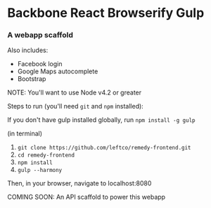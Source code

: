 # Backbone React Browserify Gulp

### A webapp scaffold

Also includes:
- Facebook login
- Google Maps autocomplete
- Bootstrap

NOTE: You'll want to use Node v4.2 or greater

Steps to run (you'll need `git` and `npm` installed):

If you don't have gulp installed globally, run `npm install -g gulp`


(in terminal)
  1. `git clone https://github.com/leftco/remedy-frontend.git`
  2. `cd remedy-frontend`
  3. `npm install`
  4. `gulp --harmony`

Then, in your browser, navigate to localhost:8080

COMING SOON: An API scaffold to power this webapp